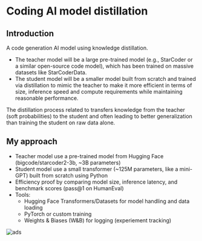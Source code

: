 # Coding AI model distillation

## Introduction
A code generation AI model using knowledge distillation. 
- The teacher model will be a large pre-trained model (e.g., StarCoder or a similar open-source code model), which has been trained on massive datasets like StarCoderData. 
- The student model will be a smaller model built from scratch and trained via distillation to mimic the teacher to make it more efficient in terms of size, inference speed and compute requirements while maintaining reasonable performance.

The distillation process related to transfers knowledge from the teacher (soft probabilities) to the student and often leading to better generalization than training the student on raw data alone. 

## My approach
- Teacher model use a pre-trained model from Hugging Face (bigcode/starcoder2-3b, ~3B parameters)
- Student model use a small transformer (~125M parameters, like a mini-GPT) built from scratch using Python
- Efficiency proof by comparing model size, inference latency, and benchmark scores (pass@1 on HumanEval)
- Tools:
    - Hugging Face Transformers/Datasets for model handling and data loading
    - PyTorch or custom training
    - Weights & Biases (W&B) for logging (experiement tracking)

![ads](https://wandb.ai/nguyencongtuan/code-distillation?nw=nwusernguyencongtuan0810&panelDisplayName=val_loss&panelSectionName=Charts)
